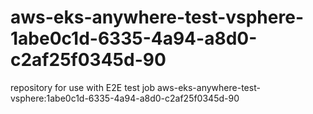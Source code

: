 # aws-eks-anywhere-test-vsphere-1abe0c1d-6335-4a94-a8d0-c2af25f0345d-90
repository for use with E2E test job aws-eks-anywhere-test-vsphere:1abe0c1d-6335-4a94-a8d0-c2af25f0345d-90
